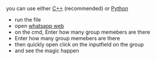 you can use either <a href="/C++/">C++</a> (recommended) or <a href="/python/">Python</a>




<ul>
    <li>run the file</li>
    <li>open <a href="https://web.whatsapp.com/">whatsapp web</a></li>
    <li>on the cmd, Enter how many group memebers are there</li>
    <li>Enter how many group memebers are there</li>
    <li>then quickly open  click on the inputfield on the group</li>
    <li>and see the magic happen</li>
</ul>